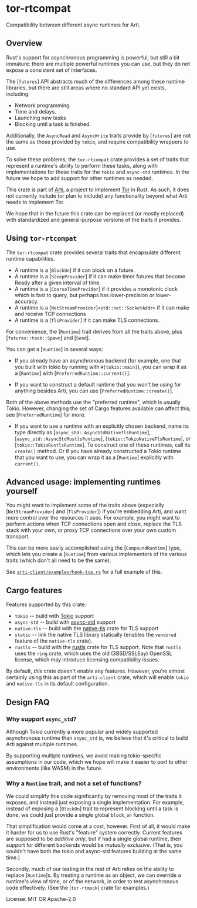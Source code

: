 # tor-rtcompat

Compatibility between different async runtimes for Arti.

## Overview

Rust's support for asynchronous programming is powerful, but still
a bit immature: there are multiple powerful runtimes you can use,
but they do not expose a consistent set of interfaces.

The [`futures`] API abstracts much of the differences among these
runtime libraries, but there are still areas where no standard API
yet exists, including:
 - Network programming.
 - Time and delays.
 - Launching new tasks
 - Blocking until a task is finished.

Additionally, the `AsyncRead` and `AsyncWrite` traits provide by
[`futures`] are not the same as those provided by `tokio`, and
require compatibility wrappers to use.

To solve these problems, the `tor-rtcompat` crate provides a set
of traits that represent a runtime's ability to perform these
tasks, along with implementations for these traits for the `tokio`
and `async-std` runtimes.  In the future we hope to add support
for other runtimes as needed.

This crate is part of
[Arti](https://gitlab.torproject.org/tpo/core/arti/), a project to
implement [Tor](https://www.torproject.org/) in Rust.
As such, it does not currently include (or
plan to include) any functionality beyond what Arti needs to
implement Tor.

We hope that in the future this crate can be replaced (or mostly
replaced) with standardized and general-purpose versions of the
traits it provides.

## Using `tor-rtcompat`

The `tor-rtcompat` crate provides several traits that
encapsulate different runtime capabilities.

 * A runtime is a [`BlockOn`] if it can block on a future.
 * A runtime is a [`SleepProvider`] if it can make timer futures that
   become Ready after a given interval of time.
 * A runtime is a [`CoarseTimeProvider`] if it provides a monotonic clock
   which is fast to query,
   but perhaps has lower-precision or lower-accuracy.
 * A runtime is a [`NetStreamProvider`]`<std::net::SocketAddr>` if it can make and receive TCP
   connections
 * A runtime is a [`TlsProvider`] if it can make TLS connections.

For convenience, the [`Runtime`] trait derives from all the traits
above, plus [`futures::task::Spawn`] and [`Send`].

You can get a [`Runtime`] in several ways:

  * If you already have an asynchronous backend (for example, one
    that you built with tokio by running with
    `#[tokio::main]`), you can wrap it as a [`Runtime`] with
    [`PreferredRuntime::current()`].

  * If you want to construct a default runtime that you won't be
    using for anything besides Arti, you can use [`PreferredRuntime::create()`].

Both of the above methods use the "preferred runtime", which is usually Tokio.
However, changing the set of Cargo features available can affect this; see
[`PreferredRuntime`] for more.

  * If you want to use a runtime with an explicitly chosen backend,
    name its type directly as [`async_std::AsyncStdNativeTlsRuntime`],
    [`async_std::AsyncStdRustlsRuntime`], [`tokio::TokioNativeTlsRuntime`],
    or [`tokio::TokioRustlsRuntime`]. To construct one of these runtimes,
    call its `create()` method.  Or if you have already constructed a
    Tokio runtime that you want to use, you can wrap it as a
    [`Runtime`] explicitly with `current()`.

## Advanced usage: implementing runtimes yourself

You might want to implement some of the traits above (especially [`NetStreamProvider`] and
[`TlsProvider`]) if you're embedding Arti, and want more control over the resources it uses.
For example, you might want to perform actions when TCP connections open and close, replace the
TLS stack with your own, or proxy TCP connections over your own custom transport.

This can be more easily accomplished using the [`CompoundRuntime`] type, which lets you
create a [`Runtime`] from various implementors of the various traits (which don't all need to
be the same).

See [`arti-client/examples/hook-tcp.rs`](https://gitlab.torproject.org/tpo/core/arti/-/blob/main/crates/arti-client/examples/hook-tcp.rs)
for a full example of this.

## Cargo features

Features supported by this crate:

* `tokio` -- build with [Tokio](https://tokio.rs/) support
* `async-std` -- build with [async-std](https://async.rs/) support
* `native-tls` --  build with the [native-tls](https://github.com/sfackler/rust-native-tls)
  crate for TLS support
* `static` -- link the native TLS library statically (enables the `vendored` feature of the
  `native-tls` crate).
* `rustls` -- build with the [rustls](https://github.com/rustls/rustls) crate for TLS support.  Note that `rustls` uses the `ring` crate, which uses
   the old (3BSD/SSLEay) OpenSSL license, which may introduce licensing
   compatibility issues.

By default, *this* crate doesn't enable any features. However, you're almost certainly
using this as part of the `arti-client` crate, which will enable `tokio` and `native-tls` in
its default configuration.

## Design FAQ

### Why support `async_std`?

Although Tokio currently a more popular and widely supported
asynchronous runtime than `async_std` is, we believe that it's
critical to build Arti against multiple runtimes.

By supporting multiple runtimes, we avoid making tokio-specific
assumptions in our code, which we hope will make it easier to port
to other environments (like WASM) in the future.

### Why a `Runtime` trait, and not a set of functions?

We could simplify this code significantly by removing most of the
traits it exposes, and instead just exposing a single
implementation.  For example, instead of exposing a
[`BlockOn`] trait to represent blocking until a task is
done, we could just provide a single global `block_on` function.

That simplification would come at a cost, however.  First of all,
it would make it harder for us to use Rust's "feature" system
correctly.  Current features are supposed to be _additive only_,
but if had a single global runtime, then support for different
backends would be _mutually exclusive_.  (That is, you couldn't
have both the tokio and async-std features building at the same
time.)

Secondly, much of our testing in the rest of Arti relies on the
ability to replace [`Runtime`]s.  By treating a runtime as an
object, we can override a runtime's view of time, or of the
network, in order to test asynchronous code effectively.
(See the [`tor-rtmock`] crate for examples.)

License: MIT OR Apache-2.0
